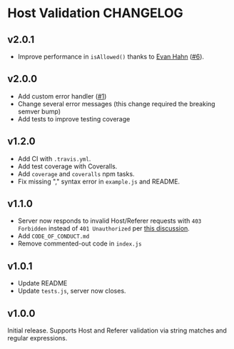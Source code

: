 # Host Validation CHANGELOG

## v2.0.1

- Improve performance in `isAllowed()` thanks to [Evan Hahn](https://github.com/EvanHahn) ([#6](https://github.com/brannondorsey/host-validation/pull/6)).

## v2.0.0

- Add custom error handler ([#1](https://github.com/brannondorsey/host-validation/issues/1))
- Change several error messages (this change required the breaking semver bump)
- Add tests to improve testing coverage

## v1.2.0

- Add CI with `.travis.yml`.
- Add test coverage with Coveralls.
- Add `coverage` and `coveralls` npm tasks.
- Fix missing "," syntax error in `example.js` and README.

## v1.1.0

- Server now responds to invalid Host/Referer requests with `403 Forbidden` instead of `401 Unauthorized` per [this discussion](https://stackoverflow.com/questions/49481293/what-is-the-most-appropriate-http-status-code-for-invalid-host-referer-request-h).
- Add `CODE_OF_CONDUCT.md`
- Remove commented-out code in `index.js`

## v1.0.1

- Update README
- Update `tests.js`, server now closes.

## v1.0.0

Initial release. Supports Host and Referer validation via string matches and regular expressions.
